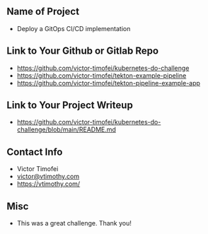 ## Name of Project 
* Deploy a GitOps CI/CD implementation

## Link to Your Github or Gitlab Repo
* https://github.com/victor-timofei/kubernetes-do-challenge
* https://github.com/victor-timofei/tekton-example-pipeline
* https://github.com/victor-timofei/tekton-pipeline-example-app

## Link to Your Project Writeup
* https://github.com/victor-timofei/kubernetes-do-challenge/blob/main/README.md

## Contact Info
* Victor Timofei
* victor@vtimothy.com
* https://vtimothy.com/

## Misc 
* This was a great challenge. Thank you!
